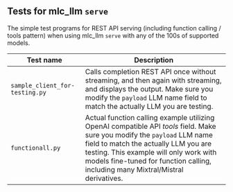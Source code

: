 ## Tests for mlc_llm `serve` 

The simple test programs for REST API serving (including function calling / tools pattern) when using mlc_llm `serve` with any of the 100s of supported models.

|Test name|Description|
|------------|---------------|
|`sample_client_for-testing.py`|Calls completion REST API once without streaming, and then again with streaming, and displays the output.  Make sure you modify the `payload` LLM name field to match the actually LLM you are testing.|
|`functionall.py`|Actual function calling example utilizing OpenAI compatible API  _tools_ field.  Make sure you modify the `payload` LLM name field to match the actually LLM you are testing.  This example will only work with models fine-tuned for function calling, including many Mixtral/Mistral derivatives.|
